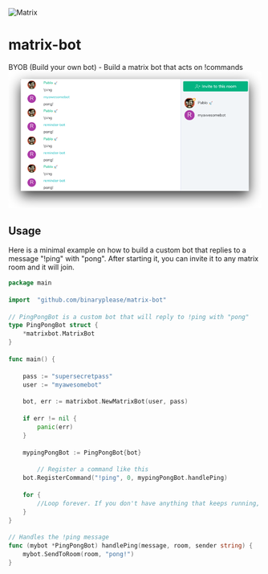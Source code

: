 ![Matrix](https://img.shields.io/matrix/matrix-bot:matrix.org.svg)

# matrix-bot
BYOB (Build your own bot) - Build a matrix bot that acts on !commands
![screenshot](scrot.png "Screenshot")

## Usage
Here is a minimal example on how to build a custom bot that replies to a message "!ping" with "pong".
After starting it, you can invite it to any matrix room and it will join.


```go
package main

import 	"github.com/binaryplease/matrix-bot"

// PingPongBot is a custom bot that will reply to !ping with "pong"
type PingPongBot struct {
	*matrixbot.MatrixBot
}

func main() {

	pass := "supersecretpass"
	user := "myawesomebot"

	bot, err := matrixbot.NewMatrixBot(user, pass)

	if err != nil {
		panic(err)
	}

	mypingPongBot := PingPongBot{bot}
  
        // Register a command like this
	bot.RegisterCommand("!ping", 0, mypingPongBot.handlePing)

	for {
		//Loop forever. If you don't have anything that keeps running, the bot will exit.
	}
}

// Handles the !ping message
func (mybot *PingPongBot) handlePing(message, room, sender string) {
	mybot.SendToRoom(room, "pong!")
}

```
